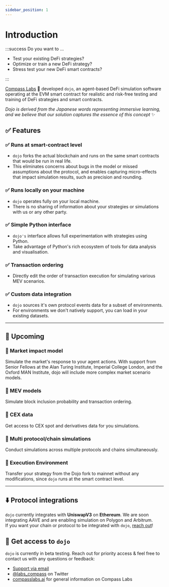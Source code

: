 ```yaml
---
sidebar_position: 1
---
```


# Introduction

:::success Do you want to ...

- Test your existing DeFi strategies?
- Optimize or train a new DeFi strategy?
- Stress test your new DeFi smart contracts?

:::


[Compass Labs](https://compasslabs.ai/) 🧭 developed `dojo`, an agent-based DeFi simulation software operating at the EVM smart contract for realistic and risk-free testing and training of DeFi strategies and smart contracts.

*Dojo is derived from the Japanese words representing immersive learning, and we believe that our solution captures the essence of this concept* ✨


## ✅ Features
### ✅ Runs at smart-contract level
   - `dojo` forks the actual blockchain and runs on the same smart contracts that would be run in real life.
   - This eliminates concerns about bugs in the model or missed assumptions about the protocol, and enables capturing micro-effects that impact simulation results, such as precision and rounding.
 
### ✅ Runs locally on your machine
   - `dojo` operates fully on your local machine.
   - There is no sharing of information about your strategies or simulations with us or any other party.
 
### ✅ Simple Python interface
   - `dojo's` interface allows full experimentation with strategies using Python.
   - Take advantage of Python's rich ecosystem of tools for data analysis and visualisation.
 
### ✅ Transaction ordering
   - Directly edit the order of transaction execution for simulating various MEV scenarios.

### ✅ Custom data integration
   - `dojo` sources it's own protocol events data for a subset of environments.
   - For environments we don't natively support, you can load in your existing datasets.

___
## 👀 Upcoming
### 👀 Market impact model
Simulate the market's response to your agent actions. With support from Senior Fellows at the Alan Turing Institute, Imperial College London, and the Oxford MAN Institute, dojo will include more complex market scenario models.
### 👀 MEV models
Simulate block inclusion probability and transaction ordering.
### 👀 CEX data
Get access to CEX spot and derivatives data for you simulations.
### 👀 Multi protocol/chain simulations
 Conduct simulations across multiple protocols and chains simultaneously.
### 👀 Execution Environment
Transfer your strategy from the Dojo fork to mainnet without any modifications, since `dojo` runs at the smart contract level. 

___
##  ⬇️ Protocol integrations
`dojo` currently integrates with **UniswapV3** on **Ethereum**. We are soon integrating AAVE and are enabling simulation on Polygon and Arbitrum.  
If you want your chain or protocol to be integrated with `dojo`, [reach out](mailto:elisabeth@compasslabs.ai)! 


## 🥳 Get access to `dojo`
`dojo` is currently in beta testing. Reach out for priority access & feel free to contact us with any questions or feedback:
- [Support via email](mailto:elisabeth@compasslabs.ai)
- [@labs_compass](https://twitter.com/labs_compas) on Twitter
- [compasslabs.ai](https://compasslabs.ai/) for general information on Compass Labs

